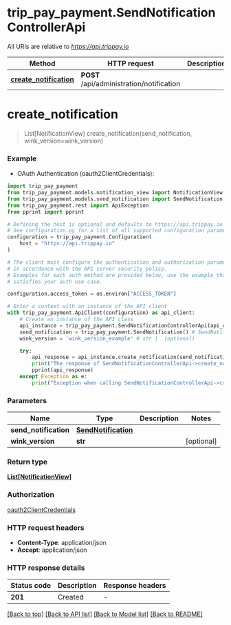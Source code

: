 # trip_pay_payment.SendNotificationControllerApi

All URIs are relative to *https://api.trippay.io*

Method | HTTP request | Description
------------- | ------------- | -------------
[**create_notification**](SendNotificationControllerApi.md#create_notification) | **POST** /api/administration/notification | 


# **create_notification**
> List[NotificationView] create_notification(send_notification, wink_version=wink_version)

### Example

* OAuth Authentication (oauth2ClientCredentials):

```python
import trip_pay_payment
from trip_pay_payment.models.notification_view import NotificationView
from trip_pay_payment.models.send_notification import SendNotification
from trip_pay_payment.rest import ApiException
from pprint import pprint

# Defining the host is optional and defaults to https://api.trippay.io
# See configuration.py for a list of all supported configuration parameters.
configuration = trip_pay_payment.Configuration(
    host = "https://api.trippay.io"
)

# The client must configure the authentication and authorization parameters
# in accordance with the API server security policy.
# Examples for each auth method are provided below, use the example that
# satisfies your auth use case.

configuration.access_token = os.environ["ACCESS_TOKEN"]

# Enter a context with an instance of the API client
with trip_pay_payment.ApiClient(configuration) as api_client:
    # Create an instance of the API class
    api_instance = trip_pay_payment.SendNotificationControllerApi(api_client)
    send_notification = trip_pay_payment.SendNotification() # SendNotification | 
    wink_version = 'wink_version_example' # str |  (optional)

    try:
        api_response = api_instance.create_notification(send_notification, wink_version=wink_version)
        print("The response of SendNotificationControllerApi->create_notification:\n")
        pprint(api_response)
    except Exception as e:
        print("Exception when calling SendNotificationControllerApi->create_notification: %s\n" % e)
```



### Parameters


Name | Type | Description  | Notes
------------- | ------------- | ------------- | -------------
 **send_notification** | [**SendNotification**](SendNotification.md)|  | 
 **wink_version** | **str**|  | [optional] 

### Return type

[**List[NotificationView]**](NotificationView.md)

### Authorization

[oauth2ClientCredentials](../README.md#oauth2ClientCredentials)

### HTTP request headers

 - **Content-Type**: application/json
 - **Accept**: application/json

### HTTP response details

| Status code | Description | Response headers |
|-------------|-------------|------------------|
**201** | Created |  -  |

[[Back to top]](#) [[Back to API list]](../README.md#documentation-for-api-endpoints) [[Back to Model list]](../README.md#documentation-for-models) [[Back to README]](../README.md)

